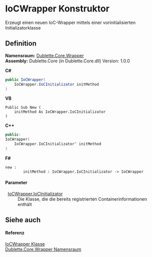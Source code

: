 # IoCWrapper Konstruktor


Erzeugt einen neuen IoC-Wrapper mittels einer vorinitialisierten Initializatorklasse



## Definition
**Namensraum:** <a href="b632e171-a31d-f133-51da-48d1493f66e8">Dublette.Core.Wrapper</a>  
**Assembly:** Dublette.Core (in Dublette.Core.dll) Version: 1.0.0

**C#**
``` C#
public IoCWrapper(
	IoCWrapper.IoCInitializator initMethod
)
```
**VB**
``` VB
Public Sub New ( 
	initMethod As IoCWrapper.IoCInitializator
)
```
**C++**
``` C++
public:
IoCWrapper(
	IoCWrapper.IoCInitializator^ initMethod
)
```
**F#**
``` F#
new : 
        initMethod : IoCWrapper.IoCInitializator -> IoCWrapper
```



#### Parameter
<dl><dt>  <a href="ee3e36e4-3704-7fb6-636a-4d953e75ad88">IoCWrapper.IoCInitializator</a></dt><dd>Die Klasse, die die bereits registrierten Containerinformationen enthält</dd></dl>

## Siehe auch


#### Referenz
<a href="6fc49c28-4382-0864-2cb4-b933ee9db411">IoCWrapper Klasse</a>  
<a href="b632e171-a31d-f133-51da-48d1493f66e8">Dublette.Core.Wrapper Namensraum</a>  
